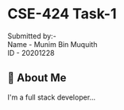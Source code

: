 
# CSE-424 Task-1

Submitted by:-  
Name - Munim Bin Muquith    
ID - 20201228











## 🚀 About Me
I'm a full stack developer...

